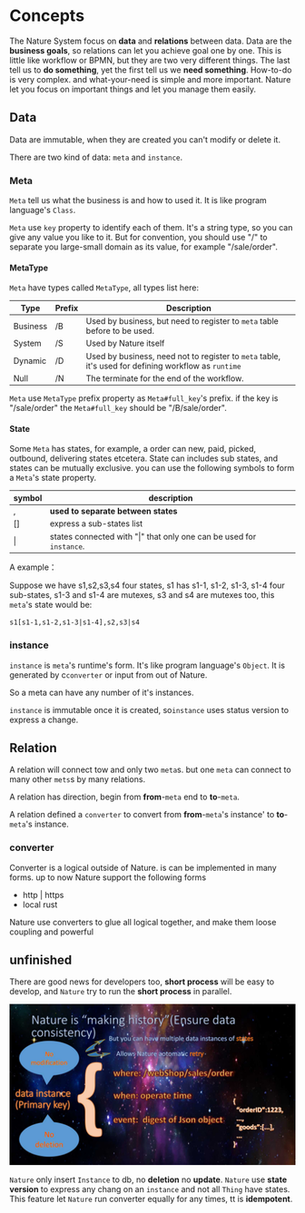 # Concepts

The Nature System focus on **data** and **relations** between data.  Data are the  **business goals**, so relations can let you achieve goal one by one.  This is little like workflow or BPMN,  but they are two very different things. The last tell us to **do something**, yet the first tell us we **need something**. How-to-do is very complex. and what-your-need is simple and more important.  Nature let you focus on important things and let you manage them easily.

## Data

Data are immutable, when they are created you can't modify or delete it.

There are two kind of data: `meta` and `instance`. 

### Meta

`Meta` tell us what the business is and how to used it. It is like program language's `Class`.

`Meta` use `key` property to identify each of them. It's a string type, so you can give any value you like to it. But for convention, you should use "/" to separate you large-small domain as its value, for example "/sale/order".

#### MetaType

`Meta` have types called `MetaType`, all types list here:

| Type     | Prefix | Description                                                  |
| -------- | ------ | ------------------------------------------------------------ |
| Business | /B     | Used by business, but need to register to `meta` table before to be used. |
| System   | /S     | Used by Nature itself                                        |
| Dynamic  | /D     | Used by business, need not to register to `meta` table, it's used for defining workflow as `runtime` |
| Null     | /N     | The terminate for the end of the workflow.                   |

`Meta` use `MetaType` prefix property as `Meta#full_key`'s prefix.  if the key is "/sale/order" the `Meta#full_key` should be "/B/sale/order".

#### State

Some `Meta` has states, for example, a order can new, paid, picked, outbound, delivering states etcetera.  State can includes sub states,  and states can be mutually exclusive. you can use the following symbols to form a `Meta`'s state property.

| symbol | description                                                  |
| ------ | ------------------------------------------------------------ |
| ,      | **used to separate between states**                          |
| []     | express a sub-states list                                    |
| \|     | states connected with "\|" that only one can be used for `instance`. |

A example：

Suppose we have s1,s2,s3,s4 four states, s1 has s1-1, s1-2, s1-3, s1-4 four sub-states, s1-3 and s1-4 are mutexes, s3 and s4 are mutexes too, this `meta`'s  state would be:

```
s1[s1-1,s1-2,s1-3|s1-4],s2,s3|s4
```

### instance

`instance` is `meta`'s runtime's form. It's like program language's `Object`. It is generated by c`converter` or input from out of Nature.

So a meta can have any number of it's instances.

`instance`  is immutable once it is created, so`instance` uses status version to express a change.

## Relation

A relation will connect tow and only two `meta`s.  but one `meta` can connect to many other `mets`s by many relations.

A relation has direction, begin from **from**-`meta` end to **to**-`meta`.

A relation defined a `converter` to convert from **from**-`meta`'s instance' to **to**-`meta`'s instance.

### converter

Converter is a logical outside of Nature. is can be implemented in many forms.  up to now Nature support the following forms

- http | https
- local rust

Nature use converters to glue all logical together, and make them loose coupling and powerful



## unfinished



There are good news for developers too, __short process__ will be easy to develop, 
and `Nature` try to run the __short process__ in parallel.

![Alt text](../img/%E5%B9%BB%E7%81%AF%E7%89%8713.jpg)

`Nature` only insert `Instance` to db, no __deletion__ no __update__.
`Nature` use __state version__ to express any chang on an `instance` and not all `Thing` have states.
This feature let `Nature` run converter equally for any times, tt is __idempotent__.